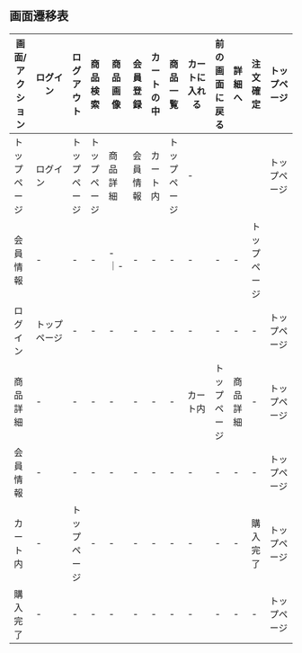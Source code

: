## 画面遷移表

| 画面/アクション | ログイン   | ログアウト  | 商品検索   | 商品画像 | 会員登録 | カートの中 | 商品一覧   | カートに入れる　| 前の画面に戻る | 詳細へ  | 注文確定 | トップページ　|
|----------------|----------|------------|------------|----------|---------|-----------|------------|---------------|-------------|----------|----------|-----------|
| トップページ    | ログイン　　| トップページ | トップページ | 商品詳細 | 会員情報 | カート内 | トップページ | -            |              |         |         | トップページ |
| 会員情報       | -         | -           | -          | -        ｜-         | -       | -         | -              | -           | -        | -      | トップページ |
| ログイン       | トップページ | -          | -          | -        | -        | -       | -         | -              | -           | -        | -       | トップページ |
| 商品詳細       | -          | -          | -          | -       | -         | -       | -          | カート内        | トップページ  | 商品詳細  | -       | トップページ |
| 会員情報       | -          | -          | -          | -       | -         | -       | -          | -             | -            | -        | -       | トップページ |
| カート内       | -          | トップページ  | -         | -       | -         | -        | -         | -              | -           | -         | 購入完了 | トップページ |
| 購入完了       | -          | -           | -         | -       | -         | -        | -         | -              | -           | -        | -       | トップページ |
